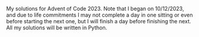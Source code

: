 My solutions for Advent of Code 2023. Note that I began on 10/12/2023, and due to life commitments I may not complete a day in one sitting or even before starting the next one, but I will finish a day before finishing the next. All my solutions will be written in Python.
